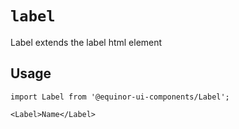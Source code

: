 # `label`

Label extends the label html element

## Usage

```
import Label from '@equinor-ui-components/Label';

<Label>Name</Label>
```

